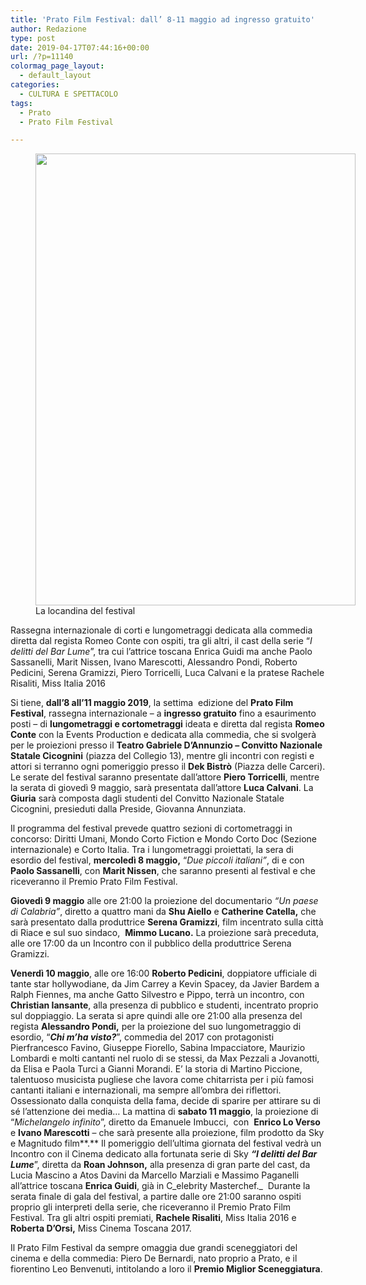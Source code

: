 ```yaml
---
title: 'Prato Film Festival: dall’ 8-11 maggio ad ingresso gratuito'
author: Redazione
type: post
date: 2019-04-17T07:44:16+00:00
url: /?p=11140
colormag_page_layout:
  - default_layout
categories:
  - CULTURA E SPETTACOLO
tags:
  - Prato
  - Prato Film Festival

---
```

<figure id="attachment_11144" aria-describedby="caption-attachment-11144" style="width: 512px" class="wp-caption alignleft"><img decoding="async" loading="lazy" class="wp-image-11144 " src="https://progressonline.it/wp-content/uploads/2019/04/locandina-PRATO-FILMFESTIVAL-2019-725x1024.jpg" alt="" width="512" height="723" /><figcaption id="caption-attachment-11144" class="wp-caption-text">La locandina del festival</figcaption></figure>

Rassegna internazionale di corti e lungometraggi dedicata alla commedia diretta dal regista Romeo Conte con ospiti, tra gli altri, il cast della serie “_I delitti del Bar Lume_”, tra cui l&#8217;attrice toscana Enrica Guidi ma anche Paolo Sassanelli, Marit Nissen, Ivano Marescotti, Alessandro Pondi, Roberto Pedicini, Serena Gramizzi, Piero Torricelli, Luca Calvani e la pratese Rachele Risaliti, Miss Italia 2016

Si tiene, **dall&#8217;8 all’11 maggio 2019**, la settima  edizione del **Prato Film Festival**, rassegna internazionale – a **ingresso gratuito** fino a esaurimento posti &#8211; di **lungometraggi e cortometraggi** ideata e diretta dal regista **Romeo Conte** con la Events Production e dedicata alla commedia, che si svolgerà per le proiezioni presso il **Teatro Gabriele D’Annunzio &#8211; Convitto Nazionale Statale Cicognini** (piazza del Collegio 13), mentre gli incontri con registi e attori si terranno ogni pomeriggio presso il **Dek Bistrò** (Piazza delle Carceri). Le serate del festival saranno presentate dall&#8217;attore **Piero Torricelli**, mentre la serata di giovedì 9 maggio, sarà presentata dall&#8217;attore **Luca Calvani**. La **Giuria** sarà composta dagli studenti del Convitto Nazionale Statale Cicognini, presieduti dalla Preside, Giovanna Annunziata.

Il programma del festival prevede quattro sezioni di cortometraggi in concorso: Diritti Umani, Mondo Corto Fiction e Mondo Corto Doc (Sezione internazionale) e Corto Italia. Tra i lungometraggi proiettati, la sera di esordio del festival, **mercoledì 8 maggio,** “_Due piccoli italiani”_, di e con **Paolo Sassanelli**, con **Marit Nissen**, che saranno presenti al festival e che riceveranno il Premio Prato Film Festival.

**Giovedì 9 maggio** alle ore 21:00 la proiezione del documentario _“Un paese di Calabria”_, diretto a quattro mani da **Shu Aiello** e **Catherine Catella,** che sarà presentato dalla produttrice **Serena Gramizzi**, film incentrato sulla città di Riace e sul suo sindaco,  **Mimmo Lucano.** La proiezione sarà preceduta, alle ore 17:00 da un Incontro con il pubblico della produttrice Serena Gramizzi.

**Venerdì 10 maggio**, alle ore 16:00 **Roberto Pedicini**, doppiatore ufficiale di tante star hollywodiane, da Jim Carrey a Kevin Spacey, da Javier Bardem a Ralph Fiennes, ma anche Gatto Silvestro e Pippo, terrà un incontro, con **Christian Iansante**, alla presenza di pubblico e studenti, incentrato proprio sul doppiaggio. La serata si apre quindi alle ore 21:00 alla presenza del regista **Alessandro Pondi,** per la proiezione del suo lungometraggio di esordio, “**_Chi m&#8217;ha visto?_**”, commedia del 2017 con protagonisti Pierfrancesco Favino, Giuseppe Fiorello, Sabina Impacciatore, Maurizio Lombardi e molti cantanti nel ruolo di se stessi, da Max Pezzali a Jovanotti, da Elisa e Paola Turci a Gianni Morandi. E&#8217; la storia di Martino Piccione, talentuoso musicista pugliese che lavora come chitarrista per i più famosi cantanti italiani e internazionali, ma sempre all&#8217;ombra dei riflettori. Ossessionato dalla conquista della fama, decide di sparire per attirare su di sé l&#8217;attenzione dei media&#8230; La mattina di **sabato 11 maggio**, la proiezione di “_Michelangelo infinito_”, diretto da Emanuele Imbucci,  con  **Enrico Lo Verso** e **Ivano Marescotti** – che sarà presente alla proiezione, film prodotto da Sky e Magnitudo film**.** Il pomeriggio dell&#8217;ultima giornata del festival vedrà un Incontro con il Cinema dedicato alla fortunata serie di Sky **_“I delitti del Bar Lume_**”, diretta da **Roan Johnson,** alla presenza di gran parte del cast, da Lucia Mascino a Atos Davini da Marcello Marziali e Massimo Paganelli all&#8217;attrice toscana **Enrica Guidi**, già in C_elebrity Masterchef._  Durante la serata finale di gala del festival, a partire dalle ore 21:00 saranno ospiti proprio gli interpreti della serie, che riceveranno il Premio Prato Film Festival. Tra gli altri ospiti premiati, **Rachele Risaliti**, Miss Italia 2016 e **Roberta D&#8217;Orsi,** Miss Cinema Toscana 2017.

Il Prato Film Festival da sempre omaggia due grandi sceneggiatori del cinema e della commedia: Piero De Bernardi, nato proprio a Prato, e il fiorentino Leo Benvenuti, intitolando a loro il **Premio Miglior Sceneggiatura**.